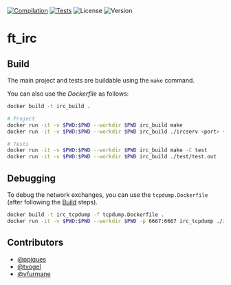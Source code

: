 [![Compilation](https://github.com/vfurmane/ft_irc/actions/workflows/compilation.yml/badge.svg)](https://github.com/vfurmane/ft_irc/actions/workflows/compilation.yml) [![Tests](https://github.com/vfurmane/ft_irc/actions/workflows/tests.yml/badge.svg)](https://github.com/vfurmane/ft_irc/actions/workflows/tests.yml) ![License](https://img.shields.io/github/license/vfurmane/ft_irc) ![Version](https://img.shields.io/github/v/release/vfurmane/ft_irc?display_name=tag&sort=semver)

# ft_irc

## Build

The main project and tests are buildable using the `make` command.

You can also use the *Dockerfile* as follows:

```sh
docker build -t irc_build .

# Project
docker run -it -v $PWD:$PWD --workdir $PWD irc_build make
docker run -it -v $PWD:$PWD --workdir $PWD irc_build ./ircserv <port> <password>

# Tests
docker run -it -v $PWD:$PWD --workdir $PWD irc_build make -C test
docker run -it -v $PWD:$PWD --workdir $PWD irc_build ./test/test.out
```

## Debugging

To debug the network exchanges, you can use the `tcpdump.Dockerfile` (after following the [Build](#build) steps).

```sh
docker build -t irc_tcpdump -f tcpdump.Dockerfile .
docker run -it -v $PWD:$PWD --workdir $PWD -p 6667:6667 irc_tcpdump ./ircserv 6667 password
```

## Contributors

- [@ppiques](https://github.com/ppiques)
- [@tvogel](https://github.com/tvogel)
- [@vfurmane](https://github.com/vfurmane)
